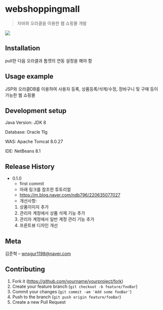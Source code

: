 # webshoppingmall
> 자바와 오라클을 이용한 웹 쇼핑몰 개발

![](readme-img/header.png)

## Installation

pull한 다음 오라클과 톰캣의 연동 설정을 해야 함

## Usage example

JSP와 오라클DB를 이용하여 사용자 등록, 상품등록/삭제/수정, 장바구니 및 구매 등이 가능한 웹 쇼핑몰


## Development setup

Java Version:
JDK 8

Database:
Oracle 11g

WAS:
Apache Tomcat 8.0.27

IDE:
NetBeans 8.1


## Release History

* 0.1.0
    * first commit
    * 아래 링크를 참조한 튜토리얼
    - https://m.blog.naver.com/ndb796/220635077027
    * 개선사항: 
    1) 상품이미지 추가
    2) 관리자 계정에서 상품 삭제 기능 추가
    4) 관리자 계정에서 일반 계정 관리 기능 추가
    4) 프론트뷰 디자인 개선

## Meta

김준혁 – wnsgur1198@naver.com

## Contributing

1. Fork it (<https://github.com/yourname/yourproject/fork>)
2. Create your feature branch (`git checkout -b feature/fooBar`)
3. Commit your changes (`git commit -am 'Add some fooBar'`)
4. Push to the branch (`git push origin feature/fooBar`)
5. Create a new Pull Request

<!-- Markdown link & img dfn's -->
